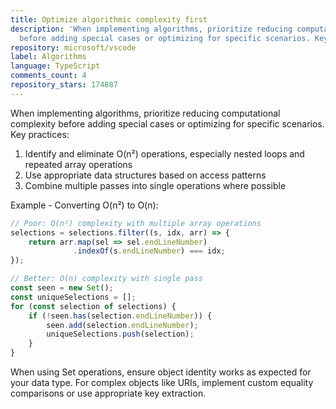 ```yaml
---
title: Optimize algorithmic complexity first
description: 'When implementing algorithms, prioritize reducing computational complexity
  before adding special cases or optimizing for specific scenarios. Key practices:'
repository: microsoft/vscode
label: Algorithms
language: TypeScript
comments_count: 4
repository_stars: 174887
---
```


When implementing algorithms, prioritize reducing computational complexity before adding special cases or optimizing for specific scenarios. Key practices:

1. Identify and eliminate O(n²) operations, especially nested loops and repeated array operations
2. Use appropriate data structures based on access patterns
3. Combine multiple passes into single operations where possible

Example - Converting O(n²) to O(n):

```typescript
// Poor: O(n²) complexity with multiple array operations
selections = selections.filter((s, idx, arr) => {
    return arr.map(sel => sel.endLineNumber)
              .indexOf(s.endLineNumber) === idx;
});

// Better: O(n) complexity with single pass
const seen = new Set();
const uniqueSelections = [];
for (const selection of selections) {
    if (!seen.has(selection.endLineNumber)) {
        seen.add(selection.endLineNumber);
        uniqueSelections.push(selection);
    }
}
```

When using Set operations, ensure object identity works as expected for your data type. For complex objects like URIs, implement custom equality comparisons or use appropriate key extraction.